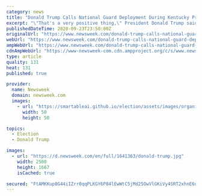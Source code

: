 ```yaml
---
category: news
title: "Donald Trump Calls National Guard Deployment During Kentucky Protests a 'Positive Thing'"
excerpt: "\"That's a very positive thing,\" President Donald Trump said of Kentucky Governor Andy Beshear's decision to bring on National Guard units during protests in Louisville, Kentucky."
publishedDateTime: 2020-09-23T23:50:00Z
originalUrl: "https://www.newsweek.com/donald-trump-calls-national-guard-deployment-during-kentucky-protests-positive-thing-1533960"
webUrl: "https://www.newsweek.com/donald-trump-calls-national-guard-deployment-during-kentucky-protests-positive-thing-1533960"
ampWebUrl: "https://www.newsweek.com/donald-trump-calls-national-guard-deployment-during-kentucky-protests-positive-thing-1533960?amp=1"
cdnAmpWebUrl: "https://www-newsweek-com.cdn.ampproject.org/c/s/www.newsweek.com/donald-trump-calls-national-guard-deployment-during-kentucky-protests-positive-thing-1533960?amp=1"
type: article
quality: 131
heat: 131
published: true

provider:
  name: Newsweek
  domain: newsweek.com
  images:
    - url: "https://smartableai.github.io/election/assets/images/organizations/newsweek.com-50x50.jpg"
      width: 50
      height: 50

topics:
  - Election
  - Donald Trump

images:
  - url: "https://d.newsweek.com/en/full/1641363/donald-trump.jpg"
    width: 2500
    height: 1667
    isCached: true

secured: "FtAMKKup8G44iIZrr0qqPLKGY6P84lEwWtC5jMd25OwVlGKiVy4SRT2xhnE6uwggVhMsFoXaNJxc/FMgbs2k3OyJaQ505gRatSiYOcT7HbKvbRLf2Bw4E0nGwpBdA0bdVr682pUZK4E/4AWJwdDbIggRZtK1hKLdr4FUJfZE0Ia7dj5RfSQygAkBpVO1WTTlAjFHCCb1ua1hi5nb6/gFuDcwrFx9PRirGE3F8OKeDRjRdeJoHPIM8DVXKuPrQCyGsfxI7imNoviL/6YmyG5w9RJJxLwBZ6VXT/MJ0INkt2W5lM2MZtWA8WOLipKO04T0255agbx+/3O3jSmAxvUsfCQaPu57CQ4uTxsxC+hDQIs=;DrQCy6q2GSArvgRRDttdXg=="
---
```


